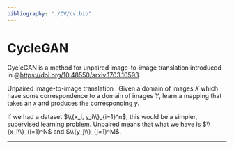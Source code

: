 ```yaml
---
bibliography: "./CV/cv.bib"
---
```


# CycleGAN

CycleGAN is a method for unpaired image-to-image translation introduced in @https://doi.org/10.48550/arxiv.1703.10593. 

Unpaired image-to-image translation
: Given a domain of images $X$ which have some correspondence to a domain of images $Y$, learn a mapping that takes an $x$ and produces the corresponding $y$.

If we had a dataset $\\{x_i, y_i\\}_{i=1}^n$, this would be a simpler, supervised learning problem. Unpaired means that what we have is $\\{x_i\\}_{i=1}^N$ and $\\{y_j\\}_{j=1}^M$.



---
